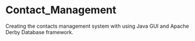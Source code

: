 # Contact_Management
Creating the contacts management system with using Java GUI and Apache Derby Database framework.
